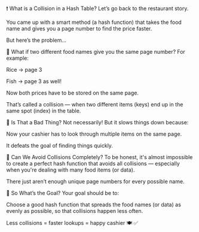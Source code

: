 ❗ What is a Collision in a Hash Table?
Let’s go back to the restaurant story.

You came up with a smart method (a hash function) that takes the food name and gives you a page number to find the price faster.

But here’s the problem…

🧩 What if two different food names give you the same page number?
For example:

Rice → page 3

Fish → page 3 as well!

Now both prices have to be stored on the same page.

That’s called a collision — when two different items (keys) end up in the same spot (index) in the table.

💬 Is That a Bad Thing?
Not necessarily!
But it slows things down because:

Now your cashier has to look through multiple items on the same page.

It defeats the goal of finding things quickly.

🤯 Can We Avoid Collisions Completely?
To be honest, it's almost impossible to create a perfect hash function that avoids all collisions — especially when you're dealing with many food items (or data).

There just aren’t enough unique page numbers for every possible name.

🧠 So What’s the Goal?
Your goal should be to:

Choose a good hash function that spreads the food names (or data) as evenly as possible, so that collisions happen less often.

Less collisions = faster lookups = happy cashier 🍽️ ✅
